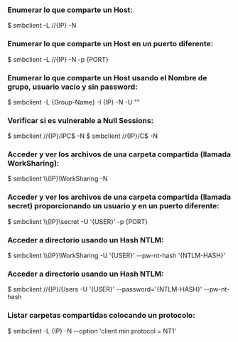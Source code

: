 ### Enumerar lo que comparte un Host:
$ smbclient -L //{IP} -N
### Enumerar lo que comparte un Host en un puerto diferente:
$ smbclient -L //{IP} -N -p {PORT}
### Enumerar lo que comparte un Host usando el Nombre de grupo, usuario vacío y sin password:
$ smbclient -L {Group-Name} -I {IP} -N -U ""
### Verificar si es vulnerable a Null Sessions:
$ smbclient //{IP}/IPC$ -N
$ smbclient //{IP}/C$ -N
### Acceder y ver los archivos de una carpeta compartida (llamada WorkSharing):
$ smbclient \\\\{IP}\\WorkSharing -N
### Acceder y ver los archivos de una carpeta compartida (llamada secret) proporcionando un usuario y en un puerto diferente:
$ smbclient \\\\{IP}\\secret -U '{USER}' -p {PORT}
### Acceder a directorio usando un Hash NTLM:
$ smbclient \\\\{IP}\\WorkSharing -U '{USER}' --pw-nt-hash '{NTLM-HASH}'
### Acceder a directorio usando un Hash NTLM:
$ smbclient //{IP}/Users -U '{USER}' --password='{NTLM-HASH}' --pw-nt-hash
### Listar carpetas compartidas colocando un protocolo:
$ smbclient -L {IP} -N --option 'client min protocol = NT1'